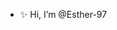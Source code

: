 - ✨ Hi, I’m @Esther-97

<!---
Esther-97/Esther-97 is a ✨ special ✨ repository because its `README.md` (this file) appears on your GitHub profile.
You can click the Preview link to take a look at your changes.
--->
